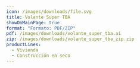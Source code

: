```yaml
---
icon: /images/downloads/file.svg
title: Volante Super TBA
showOnMainPage: true
format: "Formato: PDF/ZIP"
pdf: /images/downloads/volante_super_tba.ai
zip: /images/downloads/volante_super_tba_zip.zip
productLines:
  - Vivienda
  - Construcción en seco
---
```

